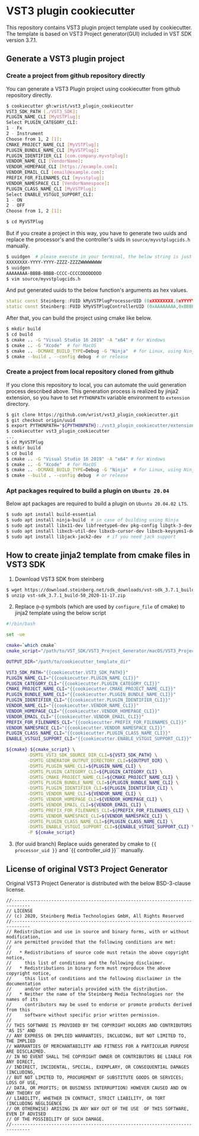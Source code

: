 # VST3 plugin cookiecutter

This repository contains VST3 plugin project template used by cookiecutter.
The template is based on VST3 Project generator(GUI) included in VST SDK version 3.7.1.

## Generate a VST3 plugin project

### Create a project from github repository directly

You can generate a VST3 Plugin project using cookiecutter from github repository directly.

```sh
$ cookiecutter gh:wrist/vst3_plugin_cookiecutter
VST3_SDK_PATH [./VST3_SDK]:
PLUGIN_NAME_CLI [MyVSTPlug]:
Select PLUGIN_CATEGORY_CLI:
1 - Fx
2 - Instrument
Choose from 1, 2 [1]:
CMAKE_PROJECT_NAME_CLI [MyVSTPlug]:
PLUGIN_BUNDLE_NAME_CLI [MyVSTPlug]:
PLUGIN_IDENTIFIER_CLI [com.company.myvstplug]:
VENDOR_NAME_CLI [VendorName]:
VENDOR_HOMEPAGE_CLI [https://example.com]:
VENDOR_EMAIL_CLI [email@example.com]:
PREFIX_FOR_FILENAMES_CLI [myvstplug]:
VENDOR_NAMESPACE_CLI [VendorNamespace]:
PLUGIN_CLASS_NAME_CLI [MyVSTPlug]:
Select ENABLE_VSTGUI_SUPPORT_CLI:
1 - ON
2 - OFF
Choose from 1, 2 [1]:

$ cd MyVSTPlug
```

But if you create a project in this way, you have to generate two uuids and replace the processor's and the controller's uids in `source/myvstplugcids.h` manually.

```sh
$ uuidgen  # please execute in your terminal, the below string is just an example instead of generated hex values.
XXXXXXXX-YYYY-YYYY-ZZZZ-ZZZZWWWWWWWW
$ uuidgen
AAAAAAAA-BBBB-BBBB-CCCC-CCCCDDDDDDDD
$ vim source/myvstplugcids.h
```

And put generated uuids to the below function's arguments as hex values.

```cpp
static const Steinberg::FUID kMyVSTPlugProcessorUID (0xXXXXXXXX,0xYYYYYYYY,0xZZZZZZZZ,0xWWWWWWWW);
static const Steinberg::FUID kMyVSTPlugControllerUID (0xAAAAAAAA,0xBBBBBBBB,0xCCCCCCCC,0xDDDDDDDD);
```

After that, you can build the project using cmake like below.

```sh
$ mkdir build
$ cd build
$ cmake .. -G "Visual Studio 16 2019" -A "x64" # for Windows
$ cmake .. -G "Xcode"  # for MacOS
$ cmake .. -DCMAKE_BUILD_TYPE=Debug -G "Ninja"  # for Linux, using Ninja build
$ cmake --build . --config debug  # or release
```

### Create a project from local repository cloned from github

If you clone this repository to local, you can automate the uuid generation process described above.
This generation process is realized by jinja2 extension, so you have to set `PYTHONPATH` variable environment to `extension` directory.

```sh
$ git clone https://github.com/wrist/vst3_plugin_cookiecutter.git
$ git checkout origin/uuid
$ export PYTHONPATH="${PYTHONPATH}:./vst3_plugin_cookiecutter/extensions"
$ cookiecutter vst3_plugin_cookiecutter
...
$ cd MyVSTPlug
$ mkdir build
$ cd build
$ cmake .. -G "Visual Studio 16 2019" -A "x64" # for Windows
$ cmake .. -G "Xcode"  # for MacOS
$ cmake .. -DCMAKE_BUILD_TYPE=Debug -G "Ninja"  # for Linux, using Ninja build
$ cmake --build . --config debug  # or release
```

### Apt packages required to build a plugin on `Ubuntu 20.04`

Below apt packages are required to build a plugin on `Ubuntu 20.04.02 LTS`.

```sh
$ sudo apt install build-essential
$ sudo apt install ninja-build  # in case of building using Ninja
$ sudo apt install libx11-dev libfreetype6-dev pkg-config libgtk-3-dev libgtkmm-3.0-dev
$ sudo apt install libxcb-util-dev libxcb-cursor-dev libxcb-keysyms1-dev libxcb-xkb-dev libxkbcommon-dev libxkbcommon-x11-dev
$ sudo apt install libjack-jack2-dev  # if you need jack support
```

## How to create jinja2 template from cmake files in VST3 SDK

1. Download VST3 SDK from steinberg

```sh
$ wget https://download.steinberg.net/sdk_downloads/vst-sdk_3.7.1_build-50_2020-11-17.zip
$ unzip vst-sdk_3.7.1_build-50_2020-11-17.zip
```

2. Replace `@~@` symbols (which are used by `configure_file` of cmake) to jinja2 template using the below script


```sh
#!/bin/bash

set -ue

cmake=`which cmake`
cmake_script="/path/to/VST_SDK/VST3_Project_Generator/macOS/VST3_Project_Generator.app/Contents/Resources/GenerateVST3Plugin.cmake"

OUTPUT_DIR="/path/to/cookiecutter_template_dir"

VST3_SDK_PATH="{{cookiecutter.VST3_SDK_PATH}}"
PLUGIN_NAME_CLI="{{cookiecutter.PLUGIN_NAME_CLI}}"
PLUGIN_CATEGORY_CLI="{{cookiecutter.PLUGIN_CATEGORY_CLI}}"
CMAKE_PROJECT_NAME_CLI="{{cookiecutter.CMAKE_PROJECT_NAME_CLI}}"
PLUGIN_BUNDLE_NAME_CLI="{{cookiecutter.PLUGIN_BUNDLE_NAME_CLI}}"
PLUGIN_IDENTIFIER_CLI="{{cookiecutter.PLUGIN_IDENTIFIER_CLI}}"
VENDOR_NAME_CLI="{{cookiecutter.VENDOR_NAME_CLI}}"
VENDOR_HOMEPAGE_CLI="{{cookiecutter.VENDOR_HOMEPAGE_CLI}}"
VENDOR_EMAIL_CLI="{{cookiecutter.VENDOR_EMAIL_CLI}}"
PREFIX_FOR_FILENAMES_CLI="{{cookiecutter.PREFIX_FOR_FILENAMES_CLI}}"
VENDOR_NAMESPACE_CLI="{{cookiecutter.VENDOR_NAMESPACE_CLI}}"
PLUGIN_CLASS_NAME_CLI="{{cookiecutter.PLUGIN_CLASS_NAME_CLI}}"
ENABLE_VSTGUI_SUPPORT_CLI="{{cookiecutter.ENABLE_VSTGUI_SUPPORT_CLI}}"

${cmake} ${cmake_script} \
        -DSMTG_VST3_SDK_SOURCE_DIR_CLI=${VST3_SDK_PATH} \
        -DSMTG_GENERATOR_OUTPUT_DIRECTORY_CLI=${OUTPUT_DIR} \
        -DSMTG_PLUGIN_NAME_CLI=${PLUGIN_NAME_CLI} \
        -DSMTG_PLUGIN_CATEGORY_CLI=${PLUGIN_CATEGORY_CLI} \
        -DSMTG_CMAKE_PROJECT_NAME_CLI=${CMAKE_PROJECT_NAME_CLI} \
        -DSMTG_PLUGIN_BUNDLE_NAME_CLI=${PLUGIN_BUNDLE_NAME_CLI} \
        -DSMTG_PLUGIN_IDENTIFIER_CLI=${PLUGIN_IDENTIFIER_CLI} \
        -DSMTG_VENDOR_NAME_CLI=${VENDOR_NAME_CLI} \
        -DSMTG_VENDOR_HOMEPAGE_CLI=${VENDOR_HOMEPAGE_CLI} \
        -DSMTG_VENDOR_EMAIL_CLI=${VENDOR_EMAIL_CLI} \
        -DSMTG_PREFIX_FOR_FILENAMES_CLI=${PREFIX_FOR_FILENAMES_CLI} \
        -DSMTG_VENDOR_NAMESPACE_CLI=${VENDOR_NAMESPACE_CLI} \
        -DSMTG_PLUGIN_CLASS_NAME_CLI=${PLUGIN_CLASS_NAME_CLI} \
        -DSMTG_ENABLE_VSTGUI_SUPPORT_CLI=${ENABLE_VSTGUI_SUPPORT_CLI} \
        -P ${cmake_script}
```

3. (for uuid branch) Replace uuids generated by cmake to `{{ processor_uid }}` and `{{ controller_uid }}`` manually.


## License of original VST3 Project Generator

Original VST3 Project Generator is distributed with the below BSD-3-clause license.

```
//-----------------------------------------------------------------------------
// LICENSE
// (c) 2020, Steinberg Media Technologies GmbH, All Rights Reserved
//-----------------------------------------------------------------------------
// Redistribution and use in source and binary forms, with or without modification,
// are permitted provided that the following conditions are met:
// 
//   * Redistributions of source code must retain the above copyright notice, 
//     this list of conditions and the following disclaimer.
//   * Redistributions in binary form must reproduce the above copyright notice,
//     this list of conditions and the following disclaimer in the documentation 
//     and/or other materials provided with the distribution.
//   * Neither the name of the Steinberg Media Technologies nor the names of its
//     contributors may be used to endorse or promote products derived from this 
//     software without specific prior written permission.
// 
// THIS SOFTWARE IS PROVIDED BY THE COPYRIGHT HOLDERS AND CONTRIBUTORS "AS IS" AND
// ANY EXPRESS OR IMPLIED WARRANTIES, INCLUDING, BUT NOT LIMITED TO, THE IMPLIED 
// WARRANTIES OF MERCHANTABILITY AND FITNESS FOR A PARTICULAR PURPOSE ARE DISCLAIMED. 
// IN NO EVENT SHALL THE COPYRIGHT OWNER OR CONTRIBUTORS BE LIABLE FOR ANY DIRECT, 
// INDIRECT, INCIDENTAL, SPECIAL, EXEMPLARY, OR CONSEQUENTIAL DAMAGES (INCLUDING, 
// BUT NOT LIMITED TO, PROCUREMENT OF SUBSTITUTE GOODS OR SERVICES; LOSS OF USE, 
// DATA, OR PROFITS; OR BUSINESS INTERRUPTION) HOWEVER CAUSED AND ON ANY THEORY OF 
// LIABILITY, WHETHER IN CONTRACT, STRICT LIABILITY, OR TORT (INCLUDING NEGLIGENCE 
// OR OTHERWISE) ARISING IN ANY WAY OUT OF THE USE  OF THIS SOFTWARE, EVEN IF ADVISED
// OF THE POSSIBILITY OF SUCH DAMAGE.
//-----------------------------------------------------------------------------
```
